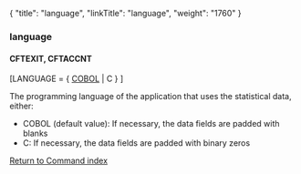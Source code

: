 {
    "title": "language",
    "linkTitle": "language",
    "weight": "1760"
}<span id="language"></span>

### language

#### CFTEXIT, CFTACCNT

\[LANGUAGE = { <span style="text-decoration: underline;">COBOL</span>
| C } \]

The programming language of the application that uses the statistical
data, either:

-   COBOL
    (default value): If necessary, the data fields are padded with blanks
-   C:
    If necessary, the data fields are padded with binary zeros

[Return to Command index](../../)
